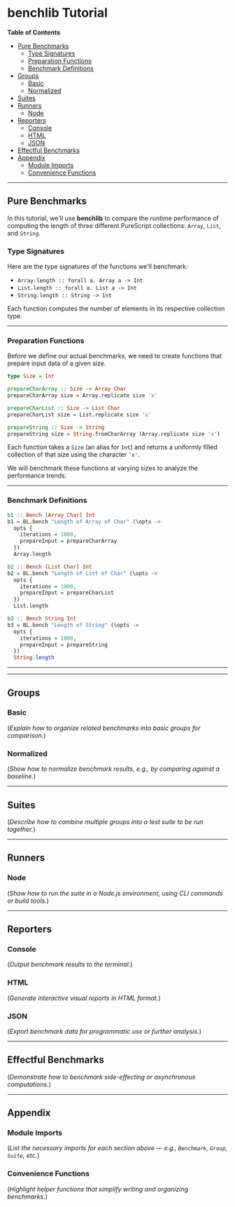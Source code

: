 # benchlib Tutorial

<!-- START doctoc generated TOC please keep comment here to allow auto update -->
<!-- DON'T EDIT THIS SECTION, INSTEAD RE-RUN doctoc TO UPDATE -->
**Table of Contents**

- [Pure Benchmarks](#pure-benchmarks)
  - [Type Signatures](#type-signatures)
  - [Preparation Functions](#preparation-functions)
  - [Benchmark Definitions](#benchmark-definitions)
- [Groups](#groups)
  - [Basic](#basic)
  - [Normalized](#normalized)
- [Suites](#suites)
- [Runners](#runners)
  - [Node](#node)
- [Reporters](#reporters)
  - [Console](#console)
  - [HTML](#html)
  - [JSON](#json)
- [Effectful Benchmarks](#effectful-benchmarks)
- [Appendix](#appendix)
  - [Module Imports](#module-imports)
  - [Convenience Functions](#convenience-functions)

<!-- END doctoc generated TOC please keep comment here to allow auto update -->

---

## Pure Benchmarks

In this tutorial, we'll use **benchlib** to compare the runtime performance of computing the length of three different PureScript collections: `Array`, `List`, and `String`.

### Type Signatures

Here are the type signatures of the functions we'll benchmark:

- `Array.length :: forall a. Array a -> Int`
- `List.length :: forall a. List a -> Int`
- `String.length :: String -> Int`

<!-- start:raw
name: Foo
bar: true
baz: 42
--> <!-- end -->

Each function computes the number of elements in its respective collection type.

---
### Preparation Functions

Before we define our actual benchmarks, we need to create functions that prepare input data of a given size.

```purescript
type Size = Int

prepareCharArray :: Size -> Array Char
prepareCharArray size = Array.replicate size 'x'

prepareCharList :: Size -> List Char
prepareCharList size = List.replicate size 'x'

prepareString :: Size -> String
prepareString size = String.fromCharArray (Array.replicate size 'x')
```

Each function takes a `Size` (an alias for `Int`) and returns a uniformly filled collection of that size using the character `'x'`.

We will benchmark these functions at varying sizes to analyze the performance trends.

---

### Benchmark Definitions

```purescript
b1 :: Bench (Array Char) Int
b1 = BL.bench "Length of Array of Char" (\opts ->
  opts {
    iterations = 1000,
    prepareInput = prepareCharArray
  })
  Array.length

```

```purescript
b2 :: Bench (List Char) Int
b2 = BL.bench "Length of List of Char" (\opts ->
  opts {
    iterations = 1000,
    prepareInput = prepareCharList
  })
  List.length

```

```purescript
b3 :: Bench String Int
b3 = BL.bench "Length of String" (\opts ->
  opts {
    iterations = 1000,
    prepareInput = prepareString
  })
  String.length

```

---


---

## Groups



### Basic

(*Explain how to organize related benchmarks into basic groups for comparison.*)

### Normalized

(*Show how to normalize benchmark results, e.g., by comparing against a baseline.*)

---

## Suites

(*Describe how to combine multiple groups into a test suite to be run together.*)

---

## Runners

### Node

(*Show how to run the suite in a Node.js environment, using CLI commands or build tools.*)

---

## Reporters

### Console

(*Output benchmark results to the terminal.*)

### HTML

(*Generate interactive visual reports in HTML format.*)

### JSON

(*Export benchmark data for programmatic use or further analysis.*)

---

## Effectful Benchmarks

(*Demonstrate how to benchmark side-effecting or asynchronous computations.*)

---

## Appendix

### Module Imports

(*List the necessary imports for each section above — e.g., `Benchmark`, `Group`, `Suite`, etc.*)

### Convenience Functions

(*Highlight helper functions that simplify writing and organizing benchmarks.*)
